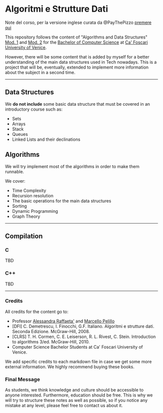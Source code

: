 # Algoritmi e Strutture Dati
Note del corso, per la versione inglese curata da @PayThePizzo [premere qui](https://github.com/PayThePizzo/DataStrutucures-Algorithms)

This repository follows the content of "Algorithms and Data Structures" 
[Mod. 1](https://www.unive.it/data/insegnamento/339889) and 
[Mod. 2](https://www.unive.it/data/insegnamento/339890) for the 
[Bachelor of Computer Science](https://www.unive.it/pag/3/) at
[Ca' Foscari University of Venice](https://www.unive.it/).

However, there will be some content that is added by myself for a better understanding of the main data
structures used in Tech nowadays.
This is a project that will be, eventually, extended to implement more information about the subject in a second time.

--- 

## Data Structures
We **do not include** some basic data structure that must be covered in an introductory course such as:
* Sets
* Arrays
* Stack
* Queues
* Linked Lists and their declinations

## Algorithms
We will try implement most of the algorithms in order to make them runnable.

We cover:
* Time Complexity
* Recursion resolution 
* The basic operations for the main data structures
* Sorting
* Dynamic Programming
* Graph Theory

---

## Compilation

### C
TBD

### C++
TBD

---

### Credits
All credits for the content go to:
* Professor [Alessandra Raffaeta'](https://www.unive.it/data/persone/5591966) and [Marcello Pelillo](https://www.unive.it/data/persone/5592849)
* [DFI] C. Demetrescu, I. Finocchi, G.F. Italiano. Algoritmi e strutture dati. Seconda Edizione. McGraw-Hill, 2008.
* [CLRS] T. H. Cormen, C. E. Leiserson, R. L. Rivest, C. Stein. Introduction to algorithms 3/ed. McGraw-Hill, 2010.
* Computer Science Bachelor Students at Ca' Foscari University of Venice.

We add specific credits to each markdown file in case we get some more external information.
We highly recommend buying these books.

### Final Message
As students, we think knowledge and culture should be accessible to anyone interested. Furthermore,
education should be free. This is why we will try to structure these notes as well as possible, so if you notice any 
mistake at any level, please feel free to contact us about it.
